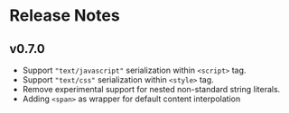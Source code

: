 # Release Notes


## v0.7.0

- Support `"text/javascript"` serialization within `<script>` tag.
- Support `"text/css"` serialization within `<style>` tag.
- Remove experimental support for nested non-standard string literals.
- Adding `<span>` as wrapper for default content interpolation
